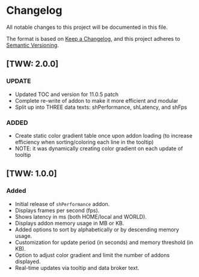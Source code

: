 # Changelog

All notable changes to this project will be documented in this file.

The format is based on [Keep a Changelog](https://keepachangelog.com/en/1.0.0/), and this project adheres to [Semantic Versioning](https://semver.org/spec/v2.0.0.html).

## [TWW: 2.0.0]

### UPDATE

- Updated TOC and version for 11.0.5 patch
- Complete re-write of addon to make it more efficient and modular
- Split up into THREE data texts: shPerformance, shLatency, and shFps

### ADDED

- Create static color gradient table once upon addon loading (to increase efficiency when sorting/coloring each line in the tooltip)
- NOTE: it was dynamically creating color gradient on each update of tooltip

## [TWW: 1.0.0]

### Added

- Initial release of `shPerformance` addon.
- Displays frames per second (fps).
- Shows latency in ms (both HOME/local and WORLD).
- Displays addon memory usage in MB or KB.
- Added options to sort by alphabetically or by descending memory usage.
- Customization for update period (in seconds) and memory threshold (in KB).
- Option to adjust color gradient and limit the number of addons displayed.
- Real-time updates via tooltip and data broker text.
